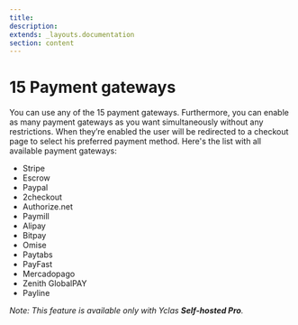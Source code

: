 ```yaml
---
title:
description:
extends: _layouts.documentation
section: content
---
```


# 15 Payment gateways

You can use any of the 15 payment gateways. Furthermore, you can enable as many payment gateways as you want simultaneously without any restrictions. When they’re enabled the user will be redirected to a checkout page to select his preferred payment method. Here's the list with all available payment gateways:

-   Stripe
-   Escrow
-   Paypal
-   2checkout
-   Authorize.net
-   Paymill
-   Alipay
-   Bitpay
-   Omise
-   Paytabs
-   PayFast
-   Mercadopago
-   Zenith GlobalPAY
-   Payline

*Note: This feature is available only with Yclas **Self-hosted Pro**.*
